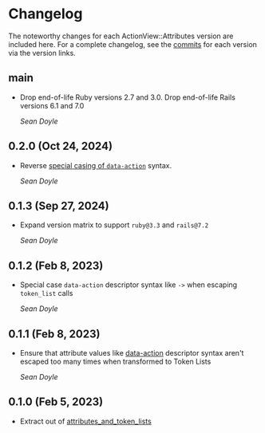 # Changelog

The noteworthy changes for each ActionView::Attributes version are included
here. For a complete changelog, see the [commits][] for each version via the
version links.

[commits]: https://github.com/seanpdoyle/action_view-attributes

## main

*   Drop end-of-life Ruby versions 2.7 and 3.0. Drop end-of-life Rails versions
    6.1 and 7.0

    *Sean Doyle*

## 0.2.0 (Oct 24, 2024)

*   Reverse [special casing of `data-action`](#012-feb-8-2023) syntax.

    *Sean Doyle*

## 0.1.3 (Sep 27, 2024)

*   Expand version matrix to support `ruby@3.3` and `rails@7.2`

    *Sean Doyle*

## 0.1.2 (Feb 8, 2023)

*   Special case `data-action` descriptor syntax like `->` when escaping
    `token_list` calls

    *Sean Doyle*

## 0.1.1 (Feb 8, 2023)

*   Ensure that attribute values like [data-action](https://stimulus.hotwired.dev/reference/actions)
    descriptor syntax aren't escaped too many times when transformed to Token Lists

    *Sean Doyle*

## 0.1.0 (Feb 5, 2023)

*   Extract out of [attributes_and_token_lists](https://github.com/seanpdoyle/attributes_and_token_lists)
